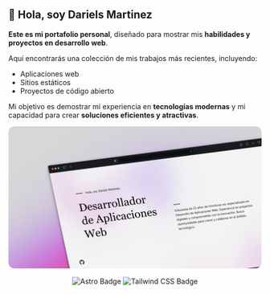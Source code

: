 ## 👋 Hola, soy Dariels Martinez

**Este es mi portafolio personal**, diseñado para mostrar mis **habilidades y proyectos en desarrollo web**.

Aquí encontrarás una colección de mis trabajos más recientes, incluyendo:

- Aplicaciones web
- Sitios estáticos
- Proyectos de código abierto

Mi objetivo es demostrar mi experiencia en **tecnologías modernas** y mi capacidad para crear **soluciones eficientes y atractivas**.

<div align="center">
<a href="https://darielsmtz.vercel.app/">
<img src="./public/darielsmtz.vercel.app_.png " alt="Dariels Martinez" title="Dariels Martinez Portafolio" style="border-radius: 12px;" >
</a>
<p></p>
</div>

<div align="center">

![Astro Badge](https://img.shields.io/badge/Astro-FF3E00?logo=astro&logoColor=fff&style=flat) ![Tailwind CSS Badge](https://img.shields.io/badge/Tailwind%20CSS-06B6D4?logo=tailwindcss&logoColor=fff&style=flat)

</div>
